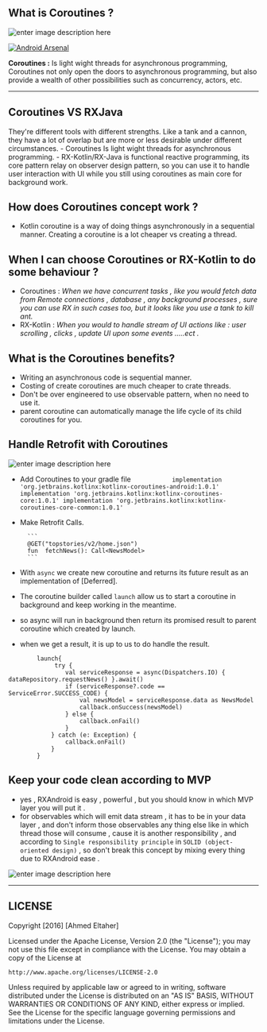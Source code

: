 

**What is Coroutines ?**
-------------------

![enter image description here](https://github.com/ahmedeltaher/Kotlin-MVP/blob/migrate-rxjava-to-coroutines/readme-images/androkotlin.png?raw=true "Kotlin logo.png")


[![Android Arsenal](https://img.shields.io/badge/Android%20Arsenal-android--best--practices-brightgreen.svg?style=flat)](https://android-arsenal.com/details/3/4975)

 **Coroutines :**
Is light wight threads for asynchronous programming, Coroutines not only open the doors to 
asynchronous programming, but also provide a wealth of other possibilities such as concurrency, actors, etc. 

----------

**Coroutines VS RXJava**
-------------------
They're different tools with different strengths. Like a tank and a cannon, they have a lot of overlap but are more or less desirable under different circumstances.
        - Coroutines Is light wight threads for asynchronous programming.
        - RX-Kotlin/RX-Java is functional reactive programming, its core pattern relay on 
        observer design pattern, so you can use it to handle user interaction with UI while you 
        still using coroutines as main core for background work.
			
**How does Coroutines concept work ?**
------------
 - Kotlin coroutine is a way of doing things asynchronously in a sequential manner. Creating a coroutine is a lot cheaper vs creating a thread.


**When I can choose Coroutines or RX-Kotlin to do some behaviour ?**
--------------------------
 - Coroutines : *When we have concurrent tasks , like you would fetch data from Remote connections 
 , database , any background processes , sure you can use RX in such cases too, but it looks like
  you use a tank to kill ant.* 
 - RX-Kotlin : *When you would to handle stream of UI actions like : user scrolling , clicks , 
 update UI upon some events .....ect .*
 

**What is the Coroutines benefits?**
-----------------------------

 - Writing an asynchronous code is sequential manner.
 - Costing of create coroutines are much cheaper to crate threads.
 - Don't be over engineered to use observable pattern, when no need to use it.
 - parent coroutine can automatically manage the life cycle of its child coroutines for you.  


**Handle Retrofit with Coroutines**
-----------------------------

![enter image description here](https://github.com/ahmedeltaher/Kotlin-MVP/blob/migrate-rxjava-to-coroutines/readme-images/8399.png "retrofit-reactivex-300x150.png")

 - Add Coroutines to your gradle file 
            ```           
           implementation 'org.jetbrains.kotlinx:kotlinx-coroutines-android:1.0.1'
           implementation 'org.jetbrains.kotlinx:kotlinx-coroutines-core:1.0.1'
           implementation 'org.jetbrains.kotlinx:kotlinx-coroutines-core-common:1.0.1'
            ```

 - Make Retrofit Calls.
		 	     	
	     ```
	     @GET("topstories/v2/home.json")
         fun  fetchNews(): Call<NewsModel>
	     ```
	     
 - With ```async``` we create new coroutine and returns its future result as an implementation of [Deferred].
 - The coroutine builder called ```launch``` allow us to start a coroutine in background and keep working in the meantime.
 - so async will run in background then return its promised result to parent coroutine which 
 created by launch. 
 - when we get a result, it is up to us to do handle the result.
```
        launch{
             try {
                val serviceResponse = async(Dispatchers.IO) { dataRepository.requestNews() }.await()
                if (serviceResponse?.code == ServiceError.SUCCESS_CODE) {
                    val newsModel = serviceResponse.data as NewsModel
                    callback.onSuccess(newsModel)
                } else {
                    callback.onFail()
                }
            } catch (e: Exception) {
                callback.onFail()
            }
        }
```

**Keep your code clean according to MVP**
-----------------------------
 - yes , RXAndroid is easy , powerful , but you should know in which MVP
          layer you will put it .
 - for observables which will emit data stream , it has to be in your
   data layer , and don't inform those observables any thing else like
   in which thread those will consume , cause it is another
   responsibility , and according to `Single responsibility principle`
   in `SOLID (object-oriented design)` , so don't break this concept by
   mixing every thing due to RXAndroid ease .


![enter image description here](https://lh3.googleusercontent.com/-C7BXAK1LhZk/WGFSXnV6UvI/AAAAAAAAHiw/7-r9dmdNyAIsjsOueZICV7PSoLtkPOEBACLcB/s0/MVP.jpg "MVP.jpg")



----------
**LICENSE**
-------------------


Copyright [2016] [Ahmed Eltaher]

Licensed under the Apache License, Version 2.0 (the "License");
you may not use this file except in compliance with the License.
You may obtain a copy of the License at

    http://www.apache.org/licenses/LICENSE-2.0

Unless required by applicable law or agreed to in writing, software
distributed under the License is distributed on an "AS IS" BASIS,
WITHOUT WARRANTIES OR CONDITIONS OF ANY KIND, either express or implied.
See the License for the specific language governing permissions and
limitations under the License.
